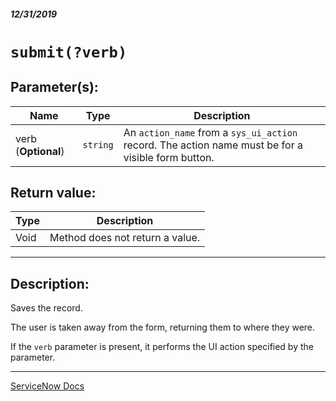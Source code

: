 ##### 12/31/2019
# `submit(?verb)`

## Parameter(s):
| Name | Type | Description |
|---|---|---|
| verb (**Optional**) | `string` | An `action_name` from a `sys_ui_action` record.  The action name must be for a visible form button. |

## Return value:
| Type | Description |
|---|---|
| Void | Method does not return a value. |

---

## Description:
Saves the record.

The user is taken away from the form, returning them to where they were.

If the `verb` parameter is present, it performs the UI action specified by the parameter.

---

[ServiceNow Docs](https://developer.servicenow.com/app.do#!/api_doc?v=newyork&id=r_GlideFormSubmit)